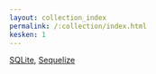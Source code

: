 ```yaml
---
layout: collection_index
permalink: /:collection/index.html
kesken: 1
---
```


[SQLite][sqlite], 
[Sequelize][sequelize]

[sqlite]: https://www.sqlite.org
[sequelize]: http://www.sequelizejs.com

